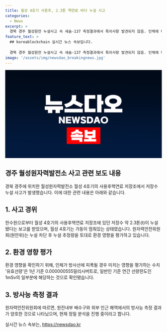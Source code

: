 ```yaml
---
title: 월성 4호기 사용후, 2.3톤 핵연료 바다 누설 사고
categories:
  - News
excerpt: >
  경북 경주 월성원전 누설사고 속 세슘-137 측정결과에서 특이사항 발견되지 않음. 인체에 미치는 영향도 낮아 안심됨. 원안위는 정밀분석 중이며 결과는 공개 예정.함엄히 대응 중임을 밝힘. (150자)
feature_text: >
  ## koreablockchain 실시간 뉴스 속보입니다.

  경북 경주 월성원전 누설사고 속 세슘-137 측정결과에서 특이사항 발견되지 않음. 인체에 미치는 영향도 낮아 안심됨. 원안위는 정밀분석 중이며 결과는 공개 예정.함엄히 대응 중임을 밝힘. (150자)
image: '/assets/img/newsdao_breakingnews.jpg'
---
```


<p><img src="/assets/img/newsdao_breakingnews.jpg" alt="koreablockchain 속보" /></p>

<h2 data-ke-size="size26">경주 월성원자력발전소 사고 관련 보도 내용</h2>

<p data-ke-size="size16">경북 경주에 위치한 월성원자력발전소 월성 4호기의 사용후핵연료 저장조에서 저장수 누설 사고가 발생했습니다. 이에 대한 관련 내용은 아래와 같습니다.</p>

<h2>1. 사고 경위</h2>

<p data-ke-size="size16">한수원으로부터 월성 4호기의 사용후핵연료 저장조에 있던 저장수 약 2.3톤(t)이 누설됐다는 보고를 받았으며, 월성 4호기는 가동이 멈춰있는 상태였습니다. 원자력안전위원회(원안위)는 누설 차단 후 누설 추정량을 토대로 환경 영향을 평가하고 있습니다.</p>

<h2>2. 환경 영향 평가</h2>

<p data-ke-size="size16">환경 영향을 확인하기 위해, 인체가 방사선에 피폭될 경우 미치는 영향을 평가하는 수치 '유효선량'은 1년 기준 0.000000555밀리시버트로, 일반인 기준 연간 선량한도인 1mSv의 일부분에 해당하는 것으로 확인됐습니다.</p>

<h2>3. 방사능 측정 결과</h2>

<p data-ke-size="size16">원자력안전위원회에 따르면, 원전내부 배수구와 외부 인근 해역에서의 방사능 측정 결과가 양호한 것으로 나타났으며, 현재 정밀 분석을 진행 중이라고 합니다.</p>
실시간 뉴스 속보는, <a href="https://newsdao.kr" rel="dofollow">https://newsdao.kr</a>


